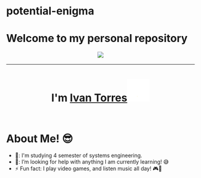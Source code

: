 # potential-enigma
<h1>Welcome to my personal repository</h1>
<p align="center">
  <img src="https://miro.medium.com/max/2048/1*OohqW5DGh9CQS4hLY5FXzA.png" height="230"/>
</p>
<hr>
<h1 align="center">I'm <a href="https://github.com/Aryagm">Ivan Torres<a><img src="https://github.com/Kathryn-Jie/Kathryn-Jie/blob/main/wave.gif" width="60px"/></h1>
<Br>
<h1>About Me! 😎</h1>

- 🏫: I'm studying 4 semester of systems engineering.
- 🤔: I’m looking for help with anything I am currently learning! 😅
- ⚡  Fun fact: I play video games, and listen music all day! 🎮🎹
